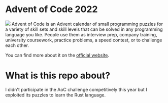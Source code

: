 # Advent of Code 2022
![](https://blogs.sap.com/wp-content/uploads/2020/11/EkaoQQTXEAMA4BN.jpg)
Advent of Code is an Advent calendar of small programming puzzles for a variety of skill sets and skill levels that can be solved in any programming language you like. People use them as interview prep, company training, university coursework, practice problems, a speed contest, or to challenge each other.

You can find more about it on the [official website](https://adventofcode.com/).

# What is this repo about?
I didn't participate in the AoC challenge competitively this year but I exploited its puzzles to learn the Rust language.